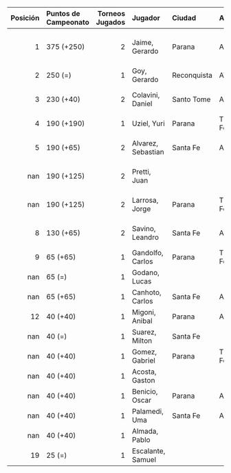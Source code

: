 |   Posición | Puntos de Campeonato   |   Torneos Jugados | Jugador            | Ciudad      | Afiliación   | Puntos sumados        |
|-----------:|:-----------------------|------------------:|:-------------------|:------------|:-------------|:----------------------|
|          1 | 375 (+250)             |                 2 | Jaime, Gerardo     | Parana      | Aspatem      | 250 (T02) + 125 (T01) |
|          2 | 250 (=)                |                 1 | Goy, Gerardo       | Reconquista | ATMAR        | 250 (T01)             |
|          3 | 230 (+40)              |                 2 | Colavini, Daniel   | Santo Tome  | Atemeli      | 190 (T01) + 40 (T02)  |
|          4 | 190 (+190)             |                 1 | Uziel, Yuri        | Parana      | Tiro Federal | 190 (T02)             |
|          5 | 190 (+65)              |                 2 | Alvarez, Sebastian | Santa Fe    | Atemeli      | 125 (T01) + 65 (T02)  |
|        nan | 190 (+125)             |                 2 | Pretti, Juan       |             |              | 125 (T02) + 65 (T01)  |
|        nan | 190 (+125)             |                 2 | Larrosa, Jorge     | Parana      | Tiro Federal | 125 (T02) + 65 (T01)  |
|          8 | 130 (+65)              |                 2 | Savino, Leandro    | Santa Fe    | Atemeli      | 65 (T02) + 65 (T01)   |
|          9 | 65 (+65)               |                 1 | Gandolfo, Carlos   | Parana      | Tiro Federal | 65 (T02)              |
|        nan | 65 (=)                 |                 1 | Godano, Lucas      |             |              | 65 (T01)              |
|        nan | 65 (+65)               |                 1 | Canhoto, Carlos    | Santa Fe    | Atemeli      | 65 (T02)              |
|         12 | 40 (+40)               |                 1 | Migoni, Anibal     | Parana      | Aspatem      | 40 (T02)              |
|        nan | 40 (=)                 |                 1 | Suarez, Milton     | Santa Fe    |              | 40 (T01)              |
|        nan | 40 (+40)               |                 1 | Gomez, Gabriel     | Parana      | Tiro Federal | 40 (T02)              |
|        nan | 40 (+40)               |                 1 | Acosta, Gaston     |             |              | 40 (T02)              |
|        nan | 40 (+40)               |                 1 | Benicio, Oscar     | Parana      | Aspatem      | 40 (T02)              |
|        nan | 40 (+40)               |                 1 | Palamedi, Uma      | Santa Fe    | Atemeli      | 40 (T02)              |
|        nan | 40 (+40)               |                 1 | Almada, Pablo      |             |              | 40 (T02)              |
|         19 | 25 (=)                 |                 1 | Escalante, Samuel  |             |              | 25 (T01)              |